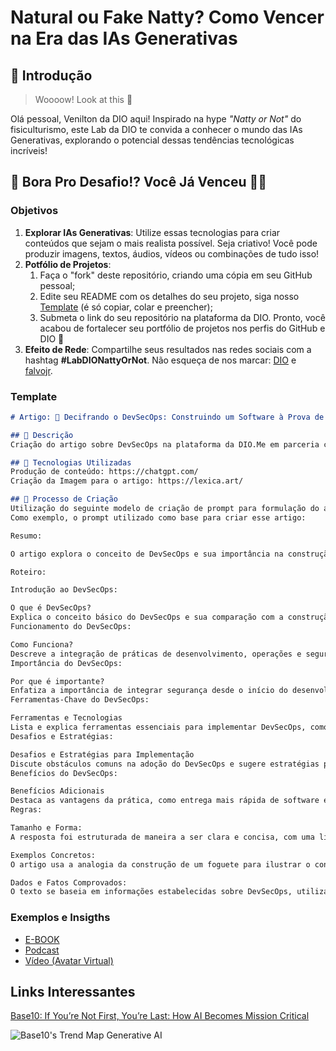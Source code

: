 # Natural ou Fake Natty? Como Vencer na Era das IAs Generativas

## 🚀 Introdução

> Woooow! Look at this 👀

Olá pessoal, Venilton da DIO aqui! Inspirado na hype _"Natty or Not"_ do fisiculturismo, este Lab da DIO te convida a conhecer o mundo das IAs Generativas, explorando o potencial dessas tendências tecnológicas incríveis!

## 🎯 Bora Pro Desafio!? Você Já Venceu 💪🤓

### Objetivos

1. **Explorar IAs Generativas**: Utilize essas tecnologias para criar conteúdos que sejam o mais realista possível. Seja criativo! Você pode produzir imagens, textos, áudios, vídeos ou combinações de tudo isso!
1. **Potfólio de Projetos**:
    1. Faça o "fork" deste repositório, criando uma cópia em seu GitHub pessoal;
    2. Edite seu README com os detalhes do seu projeto, siga nosso [Template](#template) (é só copiar, colar e preencher);
    3. Submeta o link do seu repositório na plataforma da DIO. Pronto, você acabou de fortalecer seu portfólio de projetos nos perfis do GitHub e DIO 🚀
1. **Efeito de Rede**: Compartilhe seus resultados nas redes sociais com a hashtag **#LabDIONattyOrNot**. Não esqueça de nos marcar: [DIO](https://www.linkedin.com/school/dio-makethechange) e [falvojr](https://www.linkedin.com/in/falvojr).

### Template

```markdown
# Artigo: 🚀 Decifrando o DevSecOps: Construindo um Software à Prova de Vulnerabilidades 🛡️

## 📒 Descrição
Criação do artigo sobre DevSecOps na plataforma da DIO.Me em parceria com ferramentas de Inteligência Artificial Generativas.

## 🤖 Tecnologias Utilizadas
Produção de conteúdo: https://chatgpt.com/
Criação da Imagem para o artigo: https://lexica.art/

## 🧐 Processo de Criação
Utilização do seguinte modelo de criação de prompt para formulação do artigo, utilizando a técnica dos 3R's: "Resumo, Roteiro e Regras".
Como exemplo, o prompt utilizado como base para criar esse artigo:

Resumo:

O artigo explora o conceito de DevSecOps e sua importância na construção de software seguro. Ele descreve o DevSecOps como uma abordagem que integra segurança desde o início do desenvolvimento, compara a construção de software a um foguete para ilustrar a necessidade de segurança em todas as fases, e destaca ferramentas e desafios associados à prática.

Roteiro:

Introdução ao DevSecOps:

O que é DevSecOps?
Explica o conceito básico do DevSecOps e sua comparação com a construção de um foguete.
Funcionamento do DevSecOps:

Como Funciona?
Descreve a integração de práticas de desenvolvimento, operações e segurança cibernética em um ciclo contínuo.
Importância do DevSecOps:

Por que é importante?
Enfatiza a importância de integrar segurança desde o início do desenvolvimento para prevenir problemas futuros.
Ferramentas-Chave do DevSecOps:

Ferramentas e Tecnologias
Lista e explica ferramentas essenciais para implementar DevSecOps, como SAST, pentesting, e ferramentas de automação.
Desafios e Estratégias:

Desafios e Estratégias para Implementação
Discute obstáculos comuns na adoção do DevSecOps e sugere estratégias para superá-los.
Benefícios do DevSecOps:

Benefícios Adicionais
Destaca as vantagens da prática, como entrega mais rápida de software e melhor colaboração entre equipes.
Regras:

Tamanho e Forma:
A resposta foi estruturada de maneira a ser clara e concisa, com uma linguagem formal e objetiva.

Exemplos Concretos:
O artigo usa a analogia da construção de um foguete para ilustrar o conceito de DevSecOps e fornece uma lista de ferramentas específicas usadas na prática.

Dados e Fatos Comprovados:
O texto se baseia em informações estabelecidas sobre DevSecOps, utilizando exemplos e ferramentas amplamente reconhecidas no setor.

```

### Exemplos e Insigths

- [E-BOOK](/exemplos/E-BOOK.md)
- [Podcast](/exemplos/PODCAST.md)
- [Vídeo (Avatar Virtual)](/exemplos/VIDEO.md)

## Links Interessantes

[Base10: If You’re Not First, You’re Last: How AI Becomes Mission Critical](https://base10.vc/post/generative-ai-mission-critical/)

![Base10's Trend Map Generative AI](https://github.com/digitalinnovationone/lab-natty-or-not/assets/730492/f4df26e8-f8f7-4419-8252-c69d73ea930c)
